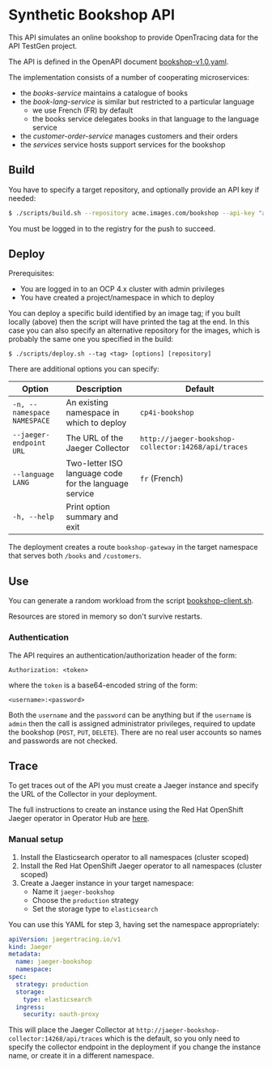 # Synthetic Bookshop API

This API simulates an online bookshop to provide OpenTracing data for the API TestGen project.

The API is defined in the OpenAPI document [bookshop-v1.0.yaml](./bookshop-v1.0.yaml).

The implementation consists of a number of cooperating microservices:

- the _books-service_ maintains a catalogue of books
- the _book-lang-service_ is similar but restricted to a particular language
  - we use French (FR) by default
  - the books service delegates books in that language to the language service
- the _customer-order-service_ manages customers and their orders
- the _services_ service hosts support services for the bookshop

## Build

You have to specify a target repository, and optionally provide an API key if needed:

```sh
$ ./scripts/build.sh --repository acme.images.com/bookshop --api-key "abc123"
```

You must be logged in to the registry for the push to succeed.

## Deploy

Prerequisites:

- You are logged in to an OCP 4.x cluster with admin privileges
- You have created a project/namespace in which to deploy

You can deploy a specific build identified by an image tag; if you built locally (above) then the script will have printed the tag at the end. In this case you can also specify an alternative repository for the images, which is probably the same one you specified in the build:

```
$ ./scripts/deploy.sh --tag <tag> [options] [repository]
```

There are additional options you can specify:

| Option                      | Description                                           | Default                                             |
| --------------------------- | ----------------------------------------------------- | --------------------------------------------------- |
| `-n, --namespace NAMESPACE` | An existing namespace in which to deploy              | `cp4i-bookshop`                                     |
| `--jaeger-endpoint URL`     | The URL of the Jaeger Collector                       | `http://jaeger-bookshop-collector:14268/api/traces` |
| `--language LANG`           | Two-letter ISO language code for the language service | `fr` (French)                                       |
| `-h, --help`                | Print option summary and exit                         |                                                     |

The deployment creates a route `bookshop-gateway` in the target namespace that serves both `/books` and `/customers`.

## Use

You can generate a random workload from the script [bookshop-client.sh](./../client/python/client/bookshop_client.py).

Resources are stored in memory so don't survive restarts.

### Authentication

The API requires an authentication/authorization header of the form:

```
Authorization: <token>
```

where the `token` is a base64-encoded string of the form:

```
<username>:<password>
```

Both the `username` and the `password` can be anything but if the `username` is `admin` then the call is assigned administrator privileges, required to update the bookshop (`POST`, `PUT`, `DELETE`). There are no real user accounts so names and passwords are not checked.

## Trace

To get traces out of the API you must create a Jaeger instance and specify the URL of the Collector in your deployment.

The full instructions to create an instance using the Red Hat OpenShift Jaeger operator in Operator Hub are [here](https://docs.openshift.com/container-platform/4.6/jaeger/jaeger_install/rhbjaeger-installation.html).

### Manual setup

1. Install the Elasticsearch operator to all namespaces (cluster scoped)
2. Install the Red Hat OpenShift Jaeger operator to all namespaces (cluster scoped)
3. Create a Jaeger instance in your target namespace:
   - Name it `jaeger-bookshop`
   - Choose the `production` strategy
   - Set the storage type to `elasticsearch`

You can use this YAML for step 3, having set the namespace appropriately:

```yaml
apiVersion: jaegertracing.io/v1
kind: Jaeger
metadata:
  name: jaeger-bookshop
  namespace:
spec:
  strategy: production
  storage:
    type: elasticsearch
  ingress:
    security: oauth-proxy
```

This will place the Jaeger Collector at `http://jaeger-bookshop-collector:14268/api/traces` which is the default, so you only need to specify the collector endpoint in the deployment if you change the instance name, or create it in a different namespace.
